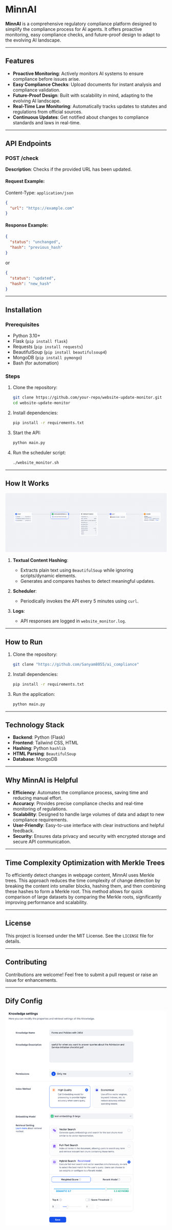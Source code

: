 # MinnAI

**MinnAI** is a comprehensive regulatory compliance platform designed to simplify the compliance process for AI agents. It offers proactive monitoring, easy compliance checks, and future-proof design to adapt to the evolving AI landscape.

---

## Features

- **Proactive Monitoring**: Actively monitors AI systems to ensure compliance before issues arise.
- **Easy Compliance Checks**: Upload documents for instant analysis and compliance validation.
- **Future-Proof Design**: Built with scalability in mind, adapting to the evolving AI landscape.
- **Real-Time Law Monitoring**: Automatically tracks updates to statutes and regulations from official sources.
- **Continuous Updates**: Get notified about changes to compliance standards and laws in real-time.

---

## API Endpoints

### POST /check
**Description**: Checks if the provided URL has been updated.

#### Request Example:
Content-Type: `application/json`

```json
{
  "url": "https://example.com"
}
```

#### Response Example:
```json
{
  "status": "unchanged",
  "hash": "previous_hash"
}
```
or
```json
{
  "status": "updated",
  "hash": "new_hash"
}
```

---

## Installation

### Prerequisites
- Python 3.10+
- Flask (`pip install flask`)
- Requests (`pip install requests`)
- BeautifulSoup (`pip install beautifulsoup4`)
- MongoDB (`pip install pymongo`)
- Bash (for automation)

### Steps
1. Clone the repository:
    ```bash
    git clone https://github.com/your-repo/website-update-monitor.git
    cd website-update-monitor
    ```

2. Install dependencies:
    ```bash
    pip install -r requirements.txt
    ```

3. Start the API:
    ```bash
    python main.py
    ```

4. Run the scheduler script:
    ```bash
    ./website_monitor.sh
    ```

---

## How It Works

![MinnAI Process](./Minn-ai_process_v2.png)

1. **Textual Content Hashing**:
    - Extracts plain text using `BeautifulSoup` while ignoring scripts/dynamic elements.
    - Generates and compares hashes to detect meaningful updates.

2. **Scheduler**:
    - Periodically invokes the API every 5 minutes using `curl`.

3. **Logs**:
    - API responses are logged in `website_monitor.log`.

---

## How to Run
1. Clone the repository:
    ```bash
    git clone "https://github.com/Sanyam8055/ai_compliance"
    ```

2. Install dependencies:
    ```bash
    pip install -r requirements.txt
    ```

3. Run the application:
    ```bash
    python main.py
    ```

---

## Technology Stack

- **Backend**: Python (Flask)
- **Frontend**: Tailwind CSS, HTML
- **Hashing**: Python `hashlib`
- **HTML Parsing**: `BeautifulSoup`
- **Database**: MongoDB

---

## Why MinnAI is Helpful

- **Efficiency**: Automates the compliance process, saving time and reducing manual effort.
- **Accuracy**: Provides precise compliance checks and real-time monitoring of regulations.
- **Scalability**: Designed to handle large volumes of data and adapt to new compliance requirements.
- **User-Friendly**: Easy-to-use interface with clear instructions and helpful feedback.
- **Security**: Ensures data privacy and security with encrypted storage and secure API communication.

---

## Time Complexity Optimization with Merkle Trees

To efficiently detect changes in webpage content, MinnAI uses Merkle trees. This approach reduces the time complexity of change detection by breaking the content into smaller blocks, hashing them, and then combining these hashes to form a Merkle root. This method allows for quick comparison of large datasets by comparing the Merkle roots, significantly improving performance and scalability.

---

## License

This project is licensed under the MIT License. See the `LICENSE` file for details.

---

## Contributing

Contributions are welcome! Feel free to submit a pull request or raise an issue for enhancements.

---

## Dify Config

![Configuration Pipeline](./config.png)

